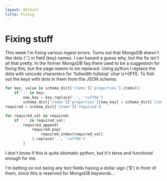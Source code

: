 ```yaml
---
layout: default
title: Fixing
---
```


# Fixing stuff

This week I'm fixing various ingest errors. Turns out that MongoDB doesn't like dots ('.') in field (key) names. I can hazard a guess why, but the fix isn't all that pretty. In the former MongoDB faq there used to be a suggestion for fixing this, but the page seems to be replaced. Using python I replace the dots with unicode characters for 'fullwidth fullstop' char U+0FFE. To fish out the keys with dots in them from the JSON schema:

```python
for key, value in schema_dict['items']['properties'].items():
    if '.' in key:
        new_key = key.replace('.', '\uff0e')
        schema_dict['items']['properties'][new_key] = schema_dict['items']['properties'].pop(key)
required = schema_dict['items']['required']

for required_val in required:
    if '.' in required_val:
        required.append(
            required.pop(
                required.index(required_val)
            ).replace('.', '\uff0e')
        )
```
I don't know if this is quite idiomatic python, but it's terse and functional enough for me.

I'm betting on not being any text fields having a dollar sign ('$') in front of them, since this is reserved for MongoDB keywords...